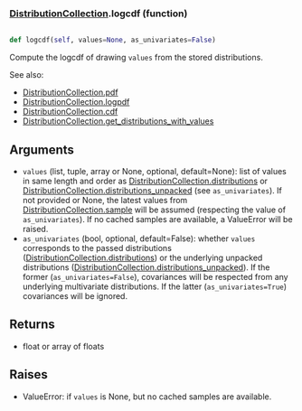 ### [DistributionCollection](DistributionCollection.md).logcdf (function)


```py

def logcdf(self, values=None, as_univariates=False)

```



Compute the logcdf of drawing `values` from the stored distributions.

See also:

* [DistributionCollection.pdf](DistributionCollection.pdf.md)
* [DistributionCollection.logpdf](DistributionCollection.logpdf.md)
* [DistributionCollection.cdf](DistributionCollection.cdf.md)
* [DistributionCollection.get_distributions_with_values](DistributionCollection.get_distributions_with_values.md)

Arguments
------------
* `values` (list, tuple, array or None, optional, default=None): list of
    values in same length and order as [DistributionCollection.distributions](DistributionCollection.distributions.md) or
    [DistributionCollection.distributions_unpacked](DistributionCollection.distributions_unpacked.md) (see `as_univariates`).
    If not provided or None, the latest values from [DistributionCollection.sample](DistributionCollection.sample.md)
    will be assumed (respecting the value of `as_univariates`).  If no cached
    samples are available, a ValueError will be raised.
* `as_univariates` (bool, optional, default=False): whether `values` corresponds
    to the passed distributions ([DistributionCollection.distributions](DistributionCollection.distributions.md))
    or the underlying unpacked distributions ([DistributionCollection.distributions_unpacked](DistributionCollection.distributions_unpacked.md)).
    If the former (`as_univariates=False`), covariances will be respected
    from any underlying multivariate distributions.  If the latter
    (`as_univariates=True`) covariances will be ignored.

Returns
----------
* float or array of floats

Raises
----------
* ValueError: if `values` is None, but no cached samples are available.

